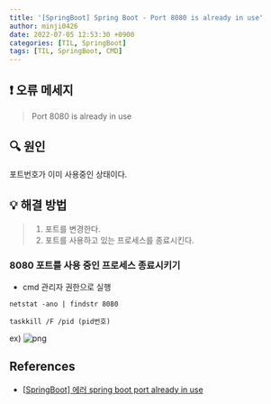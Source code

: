 ```yaml
---
title: '[SpringBoot] Spring Boot - Port 8080 is already in use'
author: minji0426
date: 2022-07-05 12:53:30 +0900
categories: [TIL, SpringBoot]
tags: [TIL, SpringBoot, CMD]
---
```


## ❗️ 오류 메세지

> Port 8080 is already in use  
 
  
## 🔍 원인
 포트번호가 이미 사용중인 상태이다.


## 💡 해결 방법
> 1. 포트를 변경한다.
> 2. 포트를 사용하고 있는 프로세스를 종료시킨다. 

### 8080 포트를 사용 중인 프로세스 종료시키기  
- cmd 관리자 권한으로 실행

```
netstat -ano | findstr 8080

taskkill /F /pid (pid번호)

```

ex)
![png](https://i.esdrop.com/d/f/7EjyucZQG9/InMjF8JSqW.png)



## References
- [[SpringBoot] 에러 spring boot port already in use](https://ninearies.tistory.com/186)